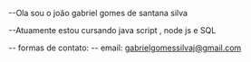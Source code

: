  --Ola sou o joão gabriel  gomes de santana silva 
 
 --Atuamente estou cursando java script , node js  e SQL 

 -- formas de contato: 
 -- email: gabrielgomessilvaj@gmail.com
